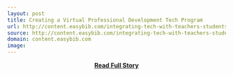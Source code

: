 ```yaml
---
layout: post
title: Creating a Virtual Professional Development Tech Program
url: http://content.easybib.com/integrating-tech-with-teachers-students/
source: http://content.easybib.com/integrating-tech-with-teachers-students/
domain: content.easybib.com
image: 
---
```


<p></p>
<center><p><a href="http://content.easybib.com/integrating-tech-with-teachers-students/" style='padding:25px; font-sze:18px; font-weight: bold;'>Read Full Story</a></p></center>
